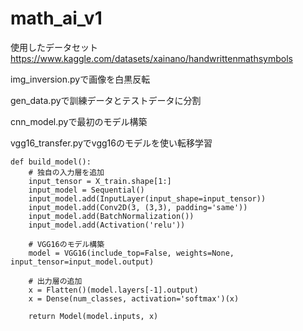 # math_ai_v1

使用したデータセット
https://www.kaggle.com/datasets/xainano/handwrittenmathsymbols

img_inversion.pyで画像を白黒反転

gen_data.pyで訓練データとテストデータに分割

cnn_model.pyで最初のモデル構築

vgg16_transfer.pyでvgg16のモデルを使い転移学習

```
def build_model():
    # 独自の入力層を追加
    input_tensor = X_train.shape[1:]
    input_model = Sequential()
    input_model.add(InputLayer(input_shape=input_tensor))
    input_model.add(Conv2D(3, (3,3), padding='same'))
    input_model.add(BatchNormalization())
    input_model.add(Activation('relu'))

    # VGG16のモデル構築
    model = VGG16(include_top=False, weights=None, input_tensor=input_model.output)
    
    # 出力層の追加
    x = Flatten()(model.layers[-1].output)
    x = Dense(num_classes, activation='softmax')(x)
    
    return Model(model.inputs, x) 
```
